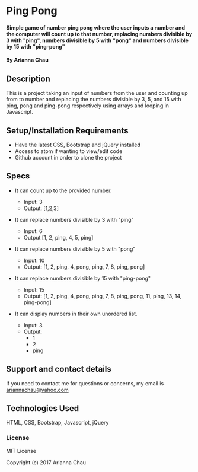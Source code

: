 # Ping Pong

#### Simple game of number ping pong where the user inputs a number and the computer will count up to that number, replacing numbers divisible by 3 with "ping", numbers divisible by 5 with "pong" and numbers divisible by 15 with "ping-pong"

#### By Arianna Chau

## Description

This is a project taking an input of numbers from the user and counting up from to number and replacing the numbers divisible by 3, 5, and 15 with ping, pong and ping-pong respectively using arrays and looping in Javascript.

## Setup/Installation Requirements

* Have the latest CSS, Bootstrap and jQuery installed
* Access to atom if wanting to view/edit code
* Github account in order to clone the project

## Specs

* It can count up to the provided number.
  * Input: 3
  * Output: [1,2,3]

* It can replace numbers divisible by 3 with "ping"
  * Input: 6
  * Output [1, 2, ping, 4, 5, ping]

* It can replace numbers divisible by 5 with "pong"
  * Input: 10
  * Output: [1, 2, ping, 4, pong, ping, 7, 8, ping, pong]

* It can replace numbers divisible by 15 with "ping-pong"
  * Input: 15
  * Output: [1, 2, ping, 4, pong, ping, 7, 8, ping, pong, 11, ping, 13, 14, ping-pong]

* It can display numbers in their own unordered list.
  * Input: 3
  * Output:
      * 1
      * 2
      * ping

## Support and contact details

If you need to contact me for questions or concerns, my email is ariannachau@yahoo.com

## Technologies Used

HTML, CSS, Bootstrap, Javascript, jQuery

### License

MIT License

Copyright (c) 2017 Arianna Chau
